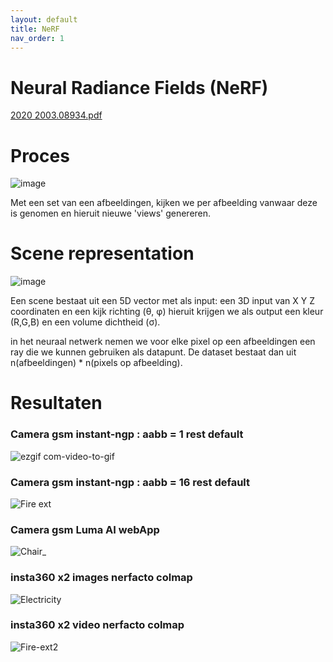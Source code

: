```yaml
---
layout: default
title: NeRF
nav_order: 1
---
```



# Neural Radiance Fields (NeRF)



[2020 2003.08934.pdf](https://github.com/StijnWillemen/Stage/files/10673519/2020.2003.08934.pdf)

# Proces

![image](https://user-images.githubusercontent.com/60694521/217211536-bcdf5d65-4d66-4498-a5c4-f2aa7da613aa.png)

Met een set van een afbeeldingen, kijken we per afbeelding vanwaar deze is genomen en hieruit nieuwe 'views' genereren.

# Scene representation

![image](https://user-images.githubusercontent.com/60694521/217211985-c9038f55-95fd-4bc0-b913-a241d5e4a28f.png)

Een scene bestaat uit een 5D vector met als input: een 3D input van X Y Z coordinaten en een kijk richting (θ, φ) hieruit krijgen we als output
een kleur (R,G,B) en een volume dichtheid (σ).

in het neuraal netwerk nemen we voor elke pixel op een afbeeldingen een ray die we kunnen gebruiken als datapunt. De dataset bestaat dan uit 
n(afbeeldingen) * n(pixels op afbeelding).

# Resultaten
### Camera gsm instant-ngp : aabb = 1 rest default
![ezgif com-video-to-gif](https://user-images.githubusercontent.com/60694521/217826097-368a003f-4d26-4ecb-af9c-02ec42aee414.gif) 

### Camera gsm instant-ngp : aabb = 16 rest default
![Fire ext](../images/gif_fire_ext.gif)

### Camera gsm Luma AI webApp
![Chair_](../images/chair_luma.gif)

### insta360 x2 images nerfacto colmap

![Electricity](../images/electricity-gif.gif)

### insta360 x2 video nerfacto colmap

![Fire-ext2](../images/fire-ext_nerfstudio_vid-gif.gif)

